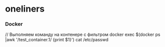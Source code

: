 # oneliners

### Docker 
// Выполняем команду на контенере с фильтром 
docker exec $(docker ps |awk '/test_container.1/ {print $1}') cat /etc/passwd
